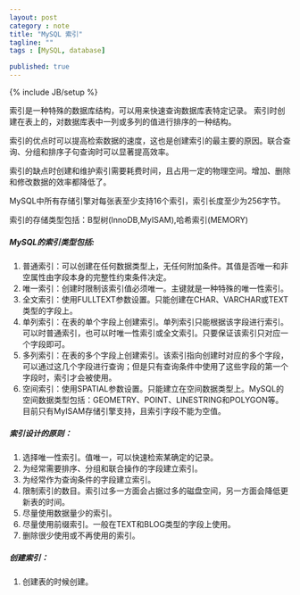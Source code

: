 ```yaml
---
layout: post
category : note
title: "MySQL 索引"
tagline: ""
tags : [MySQL, database]

published: true
---
```

{% include JB/setup %}

索引是一种特殊的数据库结构，可以用来快速查询数据库表特定记录。
索引时创建在表上的，对数据库表中一列或多列的值进行排序的一种结构。

索引的优点时可以提高检索数据的速度，这也是创建索引的最主要的原因。联合查询、分组和排序子句查询时可以显著提高效率。

索引的缺点时创建和维护索引需要耗费时间，且占用一定的物理空间。增加、删除和修改数据的效率都降低了。

MySQL中所有存储引擎对每张表至少支持16个索引，索引长度至少为256字节。

索引的存储类型包括：B型树(InnoDB,MyISAM),哈希索引(MEMORY)


##### MySQL的索引类型包括:

1. 普通索引：可以创建在任何数据类型上，无任何附加条件。其值是否唯一和非空属性由字段本身的完整性约束条件决定。
2. 唯一索引：创建时限制该索引值必须唯一。主键就是一种特殊的唯一性索引。
3. 全文索引：使用FULLTEXT参数设置。只能创建在CHAR、VARCHAR或TEXT类型的字段上。
4. 单列索引：在表的单个字段上创建索引。单列索引只能根据该字段进行索引。可以时普通索引，也可以时唯一性索引或全文索引。只要保证该索引只对应一个字段即可。
5. 多列索引：在表的多个字段上创建索引。该索引指向创建时对应的多个字段，可以通过这几个字段进行查询；但是只有查询条件中使用了这些字段的第一个字段时，索引才会被使用。
6. 空间索引：使用SPATIAL参数设置。只能建立在空间数据类型上。MySQL的空间数据类型包括：GEOMETRY、POINT、LINESTRING和POLYGON等。目前只有MyISAM存储引擎支持，且索引字段不能为空值。

##### 索引设计的原则：

1. 选择唯一性索引。值唯一，可以快速检索某确定的记录。
2. 为经常需要排序、分组和联合操作的字段建立索引。
3. 为经常作为查询条件的字段建立索引。
4. 限制索引的数目。索引过多一方面会占据过多的磁盘空间，另一方面会降低更新表的时间。
5. 尽量使用数据量少的索引。
6. 尽量使用前缀索引。一般在TEXT和BLOG类型的字段上使用。
7. 删除很少使用或不再使用的索引。

##### 创建索引：
1. 创建表的时候创建。
